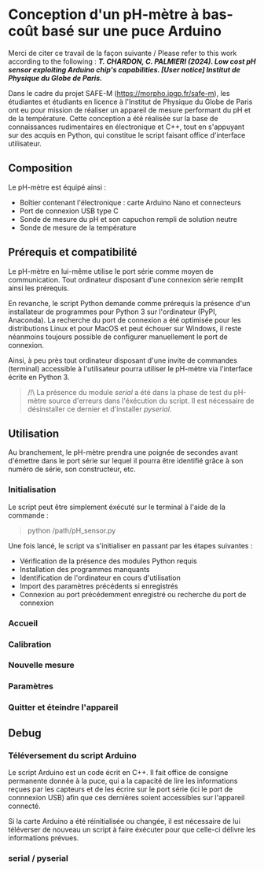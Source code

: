 # Conception d'un pH-mètre à bas-coût basé sur une puce Arduino

Merci de citer ce travail de la façon suivante / Please refer to this work according to the following :
***T. CHARDON, C. PALMIERI (2024). Low cost pH sensor exploiting Arduino chip's capabilities. [User notice] Institut de Physique du Globe de Paris.***

Dans le cadre du projet SAFE-M (https://morpho.ipgp.fr/safe-m), les étudiantes et étudiants en licence à l'Institut de Physique du Globe de Paris ont eu pour mission de réaliser un appareil de mesure performant du pH et de la température. Cette conception a été réalisée sur la base de connaissances rudimentaires en électronique et C++, tout en s'appuyant sur des acquis en Python, qui constitue le script faisant office d'interface utilisateur.

## Composition

Le pH-mètre est équipé ainsi :
- Boîtier contenant l'électronique : carte Arduino Nano et connecteurs
- Port de connexion USB type C
- Sonde de mesure du pH et son capuchon rempli de solution neutre
- Sonde de mesure de la température

## Prérequis et compatibilité

Le pH-mètre en lui-même utilise le port série comme moyen de communication. Tout ordinateur disposant d'une connexion série remplit ainsi les prérequis.

En revanche, le script Python demande comme prérequis la présence d'un installateur de programmes pour Python 3 sur l'ordinateur (PyPI, Anaconda). La recherche du port de connexion a été optimisée pour les distributions Linux et pour MacOS et peut échouer sur Windows, il reste néanmoins toujours possible de configurer manuellement le port de connexion.

Ainsi, à peu près tout ordinateur disposant d'une invite de commandes (terminal) accessible à l'utilisateur pourra utiliser le pH-mètre via l'interface écrite en Python 3.

> /!\ La présence du module *serial* a été dans la phase de test du pH-mètre source d'erreurs dans l'éxécution du script. Il est nécessaire de désinstaller ce dernier et d'installer *pyserial*.


## Utilisation

Au branchement, le pH-mètre prendra une poignée de secondes avant d'émettre dans le port série sur lequel il pourra être identifié grâce à son numéro de série, son constructeur, etc.

### Initialisation

Le script peut être simplement éxécuté sur le terminal à l'aide de la commande :
> python /path/pH_sensor.py

Une fois lancé, le script va s'initialiser en passant par les étapes suivantes :
- Vérification de la présence des modules Python requis
- Installation des programmes manquants
- Identification de l'ordinateur en cours d'utilisation
- Import des paramètres précédents si enregistrés
- Connexion au port précédemment enregistré ou recherche du port de connexion

### Accueil

### Calibration

### Nouvelle mesure

### Paramètres

### Quitter et éteindre l'appareil


## Debug

### Téléversement du script Arduino

Le script Arduino est un code écrit en C++. Il fait office de consigne permanente donnée à la puce, qui a la capacité de lire les informations reçues par les capteurs et de les écrire sur le port série (ici le port de connnexion USB) afin que ces dernières soient accessibles sur l'appareil connecté.

Si la carte Arduino a été réinitialisée ou changée, il est nécessaire de lui téléverser de nouveau un script à faire éxécuter pour que celle-ci délivre les informations prévues.


### serial / pyserial
